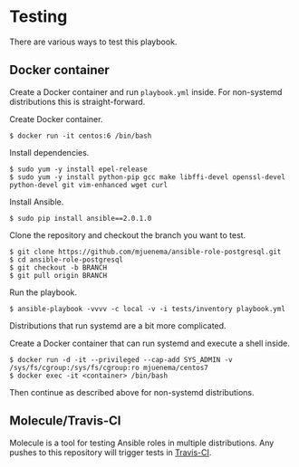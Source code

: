 Testing
=======

There are various ways to test this playbook.

Docker container
----------------

Create a Docker container and run `playbook.yml` inside. For non-systemd 
distributions this is straight-forward.

Create Docker container.

    $ docker run -it centos:6 /bin/bash

Install dependencies.

    $ sudo yum -y install epel-release
    $ sudo yum -y install python-pip gcc make libffi-devel openssl-devel python-devel git vim-enhanced wget curl

Install Ansible.

    $ sudo pip install ansible==2.0.1.0

Clone the repository and checkout the branch you want to test.

    $ git clone https://github.com/mjuenema/ansible-role-postgresql.git
    $ cd ansible-role-postgresql
    $ git checkout -b BRANCH
    $ git pull origin BRANCH

Run the playbook.

    $ ansible-playbook -vvvv -c local -v -i tests/inventory playbook.yml

Distributions that run systemd are a bit more complicated.

Create a Docker container that can run systemd and execute a shell inside.

    $ docker run -d -it --privileged --cap-add SYS_ADMIN -v /sys/fs/cgroup:/sys/fs/cgroup:ro mjuenema/centos7
    $ docker exec -it <container> /bin/bash

Then continue as described above for non-systemd distributions.


Molecule/Travis-CI
------------------

Molecule is a tool for testing Ansible roles in multiple distributions. Any pushes
to this repository will trigger tests in [Travis-CI](https://travis-ci.org/mjuenema/ansible-role-postgresql).

